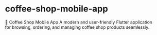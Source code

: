 # coffee-shop-mobile-app
📱 Coffee Shop Mobile App A modern and user-friendly Flutter application for browsing, ordering, and managing coffee shop products seamlessly.
